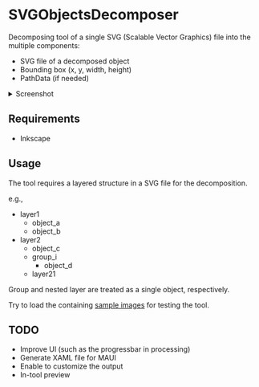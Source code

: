 # SVGObjectsDecomposer

Decomposing tool of a single SVG (Scalable Vector Graphics) file into the multiple components:

- SVG file of a decomposed object
- Bounding box (x, y, width, height)
- PathData (if needed)

<details>
<summary>Screenshot</summary>

![Screenshot](./screenshot/sample.png)

</details>

## Requirements

- Inkscape

## Usage

The tool requires a layered structure in a SVG file for the decomposition.

e.g.,

- layer1
    - object_a
    - object_b
- layer2
    - object_c
    - group_i
        - object_d
    - layer21

Group and nested layer are treated as a single object, respectively.

Try to load the containing [sample images](./samples/) for testing the tool. 

## TODO

- Improve UI (such as the progressbar in processing)
- Generate XAML file for MAUI
- Enable to customize the output 
- In-tool preview